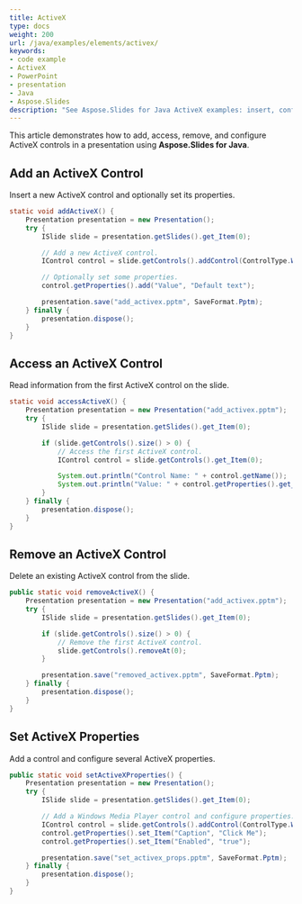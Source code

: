 ```yaml
---
title: ActiveX
type: docs
weight: 200
url: /java/examples/elements/activex/
keywords:
- code example
- ActiveX
- PowerPoint
- presentation
- Java
- Aspose.Slides
description: "See Aspose.Slides for Java ActiveX examples: insert, configure, and control ActiveX objects in PPT and PPTX presentations with clear Java code."
---
```


This article demonstrates how to add, access, remove, and configure ActiveX controls in a presentation using **Aspose.Slides for Java**.

## **Add an ActiveX Control**

Insert a new ActiveX control and optionally set its properties.

```java
static void addActiveX() {
    Presentation presentation = new Presentation();
    try {
        ISlide slide = presentation.getSlides().get_Item(0);

        // Add a new ActiveX control.
        IControl control = slide.getControls().addControl(ControlType.WindowsMediaPlayer, 50, 50, 100, 50);

        // Optionally set some properties.
        control.getProperties().add("Value", "Default text");

        presentation.save("add_activex.pptm", SaveFormat.Pptm);
    } finally {
        presentation.dispose();
    }
}
```

## **Access an ActiveX Control**

Read information from the first ActiveX control on the slide.

```java
static void accessActiveX() {
    Presentation presentation = new Presentation("add_activex.pptm");
    try {
        ISlide slide = presentation.getSlides().get_Item(0);

        if (slide.getControls().size() > 0) {
            // Access the first ActiveX control.
            IControl control = slide.getControls().get_Item(0);

            System.out.println("Control Name: " + control.getName());
            System.out.println("Value: " + control.getProperties().get_Item("Value"));
        }
    } finally {
        presentation.dispose();
    }
}
```

## **Remove an ActiveX Control**

Delete an existing ActiveX control from the slide.

```java
public static void removeActiveX() {
    Presentation presentation = new Presentation("add_activex.pptm");
    try {
        ISlide slide = presentation.getSlides().get_Item(0);

        if (slide.getControls().size() > 0) {
            // Remove the first ActiveX control.
            slide.getControls().removeAt(0);
        }

        presentation.save("removed_activex.pptm", SaveFormat.Pptm);
    } finally {
        presentation.dispose();
    }
}
```

## **Set ActiveX Properties**

Add a control and configure several ActiveX properties.

```java
public static void setActiveXProperties() {
    Presentation presentation = new Presentation();
    try {
        ISlide slide = presentation.getSlides().get_Item(0);

        // Add a Windows Media Player control and configure properties.
        IControl control = slide.getControls().addControl(ControlType.WindowsMediaPlayer, 50, 50, 150, 50);
        control.getProperties().set_Item("Caption", "Click Me");
        control.getProperties().set_Item("Enabled", "true");

        presentation.save("set_activex_props.pptm", SaveFormat.Pptm);
    } finally {
        presentation.dispose();
    }
}
```
